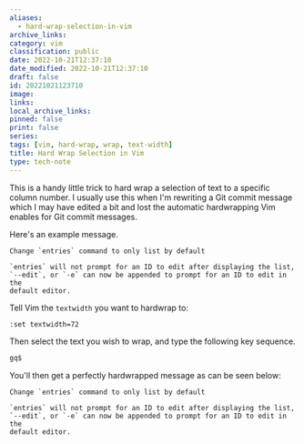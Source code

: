 ```yaml
---
aliases:
  - hard-wrap-selection-in-vim
archive_links: 
category: vim
classification: public
date: 2022-10-21T12:37:10
date_modified: 2022-10-21T12:37:10
draft: false
id: 20221021123710
image: 
links: 
local_archive_links: 
pinned: false
print: false
series: 
tags: [vim, hard-wrap, wrap, text-width]
title: Hard Wrap Selection in Vim
type: tech-note
---
```


This is a handy little trick to hard wrap a selection of text to a specific column number. I usually use this when I'm rewriting a Git commit message which I may have edited a bit and lost the automatic hardwrapping Vim enables for Git commit messages.

Here's an example message.

```text
Change `entries` command to only list by default

`entries` will not prompt for an ID to edit after displaying the list, `--edit`, or `-e` can now be appended to prompt for an ID to edit in the
default editor.
```

Tell Vim the `textwidth` you want to hardwrap to:

```sh
:set textwidth=72
```

Then select the text you wish to wrap, and type the following key sequence.

```sh
gq$
```

You'll then get a perfectly hardwrapped message as can be seen below:

```text
Change `entries` command to only list by default

`entries` will not prompt for an ID to edit after displaying the list,
`--edit`, or `-e` can now be appended to prompt for an ID to edit in the
default editor.
```